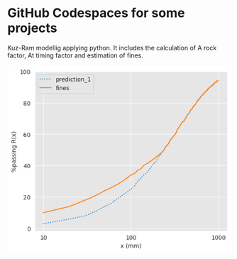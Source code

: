 # GitHub Codespaces for some projects

Kuz-Ram modellig applying python. It includes the calculation of A rock factor, At timing factor and estimation of fines.

![alt text](output.png)
